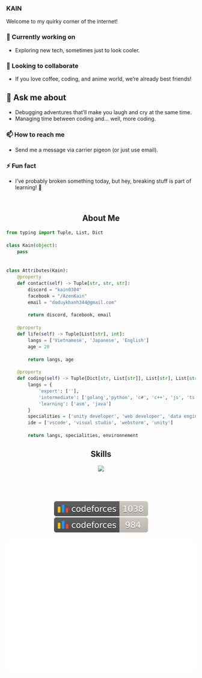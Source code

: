 ### KAIN

Welcome to my quirky corner of the internet!  

###  🔭 Currently working on  
- Exploring new tech, sometimes just to look cooler.  

###  👯 Looking to collaborate  
- If you love coffee, coding, and anime world, we’re already best friends!  

## 💬 Ask me about  
- Debugging adventures that’ll make you laugh and cry at the same time.  
- Managing time between coding and... well, more coding.  

###  📫 How to reach me  
- Send me a message via carrier pigeon (or just use email).  

###  ⚡ Fun fact  
- I’ve probably broken something today, but hey, breaking stuff is part of learning! 🎉  

<p align="center">
    <img alt="" src=https://img.shields.io/github/stars/AzenKain?style=for-the-badge&?affiliations=OWNER%2CCOLLABORATOR />
    <img alt="" src=https://komarev.com/ghpvc/?username=AzenKain&style=for-the-badge />
</p>

<h2 align="center">About Me </h2>

```python
from typing import Tuple, List, Dict

class Kain(object):
    pass


class Attributes(Kain):
    @property
    def contact(self) -> Tuple[str, str, str]:
        discord = "kain0304"
        facebook = "/AzenKain"
        email = "doduykhanh344@gmail.com"

        return discord, facebook, email

    @property
    def life(self) -> Tuple[List[str], int]:
        langs = ['Vietnamese', 'Japanese', 'English']
        age = 20

        return langs, age

    @property
    def coding(self) -> Tuple[Dict[str, List[str]], List[str], List[str]]:
        langs = {
            'expert': [''],
            'intermediate': ['golang','python', 'c#', 'c++', 'js', 'ts'],
            'learning': ['asm', 'java']
        }
        specialities = ['unity developer', 'web developer', 'data engineer']
        ide = ['vscode', 'visual studio', 'webstorm', 'unity']

        return langs, specialities, environnement
```

<h2 align="center">Skills </h2>

<p align="center">
  <a href="https://skillicons.dev">
    <img src="https://skillicons.dev/icons?i=go,py,vscode,visualstudio,unity,react,nestjs,fastapi,androidstudio,c,cs,cpp,js,css,html,dart,java"/>
  </a>
</p>

<p href="https://discord.gg/onlp" align="center">
    <img alt="" src="https://github-readme-stats.vercel.app/api?username=AzenKain&theme=tokyonight&show_icons=true"/>
</p>

<p href="https://discord.gg/onlp" align="center">
    <img alt="" src="https://lanyard.cnrad.dev/api/808374493109157909"/>
</p>

<div align="center"> 
    <a href="https://raw.githubusercontent.com">
        <img src="https://raw.githubusercontent.com/AzenKain/cf-stats/main/output/max_rating.svg"/>
        <img src="https://raw.githubusercontent.com/AzenKain/cf-stats/main/output/rating.svg"/>
    </a>
</div>
<p align="center">
  <a href="https://raw.githubusercontent.com">
      <img src="https://raw.githubusercontent.com/AzenKain/cf-stats/main/output/light_card.svg#gh-dark-mode-only"/>
  </a>
</p>
